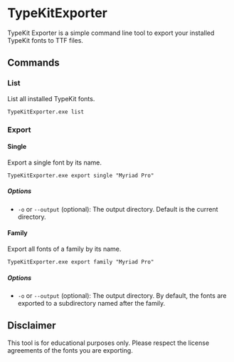 # TypeKitExporter
TypeKit Exporter is a simple command line tool to export your installed TypeKit fonts to TTF files.
## Commands
### List
List all installed TypeKit fonts.
```shell
TypeKitExporter.exe list
```
### Export
#### Single
Export a single font by its name.
```shell
TypeKitExporter.exe export single "Myriad Pro"
```
##### Options
- `-o` or `--output` (optional): The output directory. Default is the current directory.
#### Family
Export all fonts of a family by its name.
```shell
TypeKitExporter.exe export family "Myriad Pro"
```
##### Options
- `-o` or `--output` (optional): The output directory. By default, the fonts are exported to a subdirectory named after the family.
## Disclaimer
This tool is for educational purposes only. Please respect the license agreements of the fonts you are exporting.